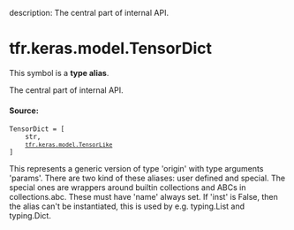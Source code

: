 description: The central part of internal API.

<div itemscope itemtype="http://developers.google.com/ReferenceObject">
<meta itemprop="name" content="tfr.keras.model.TensorDict" />
<meta itemprop="path" content="Stable" />
</div>

# tfr.keras.model.TensorDict

<!-- Insert buttons and diff -->

This symbol is a **type alias**.

The central part of internal API.

#### Source:

<pre class="devsite-click-to-copy prettyprint lang-py tfo-signature-link">
<code>TensorDict = <class 'dict'>[
    str,
    <a href="../../../tfr/keras/model/TensorLike.md"><code>tfr.keras.model.TensorLike</code></a>
]
</code></pre>

<!-- Placeholder for "Used in" -->

This represents a generic version of type 'origin' with type arguments 'params'.
There are two kind of these aliases: user defined and special. The special ones
are wrappers around builtin collections and ABCs in collections.abc. These must
have 'name' always set. If 'inst' is False, then the alias can't be
instantiated, this is used by e.g. typing.List and typing.Dict.
